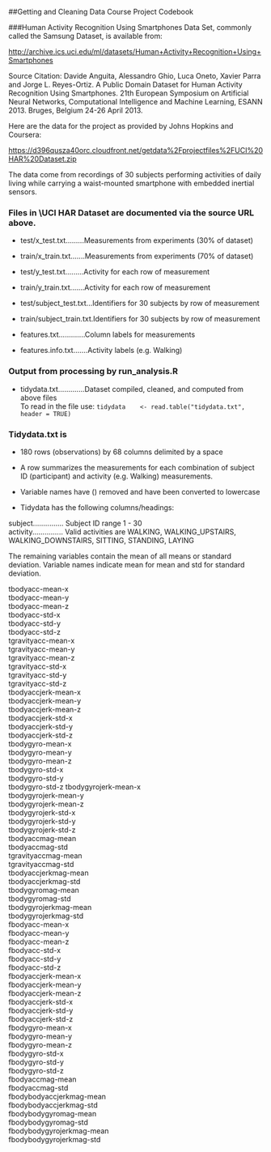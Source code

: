 ##Getting and Cleaning Data Course Project Codebook

###Human Activity Recognition Using Smartphones Data Set, commonly called the Samsung Dataset, is available from:

http://archive.ics.uci.edu/ml/datasets/Human+Activity+Recognition+Using+Smartphones

Source Citation: Davide Anguita, Alessandro Ghio, Luca Oneto, Xavier Parra and Jorge L. Reyes-Ortiz. A Public Domain Dataset for Human Activity Recognition Using Smartphones. 21th European Symposium on Artificial Neural Networks, Computational Intelligence and Machine Learning, ESANN 2013. Bruges, Belgium 24-26 April 2013. 

Here are the data for the project as provided by Johns Hopkins and Coursera:

https://d396qusza40orc.cloudfront.net/getdata%2Fprojectfiles%2FUCI%20HAR%20Dataset.zip

The data come from recordings of 30 subjects performing activities of daily living while carrying a waist-mounted smartphone with embedded inertial sensors.

### Files in \UCI HAR Dataset are documented via the source URL above.

* test/x_test.txt.........Measurements from experiments (30% of dataset)
* train/x_train.txt.......Measurements from experiments (70% of dataset)

* test/y_test.txt.........Activity for each row of measurement
* train/y_train.txt.......Activity for each row of measurement

* test/subject_test.txt...Identifiers for 30 subjects by row of  measurement
* train/subject_train.txt.Identifiers for 30 subjects by row of measurement

* features.txt.............Column labels for measurements
* features.info.txt.......Activity labels (e.g. Walking)

### Output from processing by run_analysis.R

* tidydata.txt.............Dataset compiled, cleaned, and computed from above files  
To read in the file use: 
    `tidydata    <- read.table("tidydata.txt", header = TRUE)`

### Tidydata.txt is

* 180 rows (observations) by 68 columns delimited by a space
* A row summarizes the measurements for each combination of subject ID (participant) and activity (e.g. Walking) measurements.  
 * Variable names have () removed and have been converted to lowercase  

 * Tidydata has the following columns/headings:     

subject............... Subject ID range 1 - 30    
activity............... Valid activities are WALKING, WALKING_UPSTAIRS, WALKING_DOWNSTAIRS, SITTING, STANDING, LAYING  

The remaining variables contain the mean of all means or standard deviation.  Variable names indicate mean for mean and std for standard deviation.  

tbodyacc-mean-x     
tbodyacc-mean-y  
tbodyacc-mean-z  
tbodyacc-std-x  
tbodyacc-std-y  
tbodyacc-std-z  
tgravityacc-mean-x  
tgravityacc-mean-y   
tgravityacc-mean-z  
tgravityacc-std-x  
tgravityacc-std-y  
tgravityacc-std-z  
tbodyaccjerk-mean-x  
tbodyaccjerk-mean-y  
tbodyaccjerk-mean-z  
tbodyaccjerk-std-x  
tbodyaccjerk-std-y	
tbodyaccjerk-std-z	
tbodygyro-mean-x	
tbodygyro-mean-y	
tbodygyro-mean-z	
tbodygyro-std-x  
tbodygyro-std-y	 
tbodygyro-std-z	
tbodygyrojerk-mean-x  
tbodygyrojerk-mean-y  
tbodygyrojerk-mean-z  
tbodygyrojerk-std-x  
tbodygyrojerk-std-y  
tbodygyrojerk-std-z  
tbodyaccmag-mean  
tbodyaccmag-std  
tgravityaccmag-mean  
tgravityaccmag-std  
tbodyaccjerkmag-mean  
tbodyaccjerkmag-std  
tbodygyromag-mean  
tbodygyromag-std  
tbodygyrojerkmag-mean  
tbodygyrojerkmag-std  
fbodyacc-mean-x  
fbodyacc-mean-y  
fbodyacc-mean-z  
fbodyacc-std-x  
fbodyacc-std-y  
fbodyacc-std-z  
fbodyaccjerk-mean-x  
fbodyaccjerk-mean-y  
fbodyaccjerk-mean-z  
fbodyaccjerk-std-x  
fbodyaccjerk-std-y  
fbodyaccjerk-std-z  
fbodygyro-mean-x  
fbodygyro-mean-y  
fbodygyro-mean-z  
fbodygyro-std-x  
fbodygyro-std-y  
fbodygyro-std-z  
fbodyaccmag-mean  
fbodyaccmag-std  
fbodybodyaccjerkmag-mean  
fbodybodyaccjerkmag-std  
fbodybodygyromag-mean  
fbodybodygyromag-std  
fbodybodygyrojerkmag-mean  
fbodybodygyrojerkmag-std  
